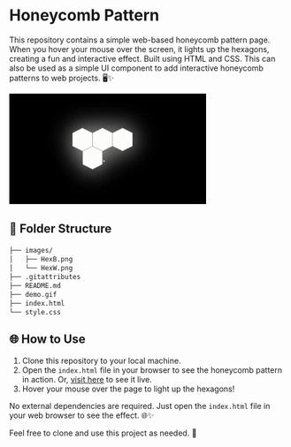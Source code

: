 
#  Honeycomb Pattern

This repository contains a simple web-based honeycomb pattern page. When you hover your mouse over the screen, it lights up the hexagons, creating a fun and interactive effect. Built using HTML and CSS. This can also be used as a simple UI component to add interactive honeycomb patterns to web projects. 🖥️✨

<img src = "demo.gif" height = "200">

## 📁 Folder Structure
```
├── images/
│   ├── HexB.png
│   └── HexW.png
├── .gitattributes
├── README.md
├── demo.gif
├── index.html
└── style.css
```


## 🌐 How to Use

1. Clone this repository to your local machine.
2. Open the `index.html` file in your browser to see the honeycomb pattern in action. Or, [visit here](https://htmlpreview.github.io/?https://github.com/AnirbanMukherjeeXD/honeycomb-pattern/blob/master/index.html) to see it live.
3. Hover your mouse over the page to light up the hexagons!


No external dependencies are required. Just open the `index.html` file in your web browser to see the effect. 🌐✨

Feel free to clone and use this project as needed. 🚀
